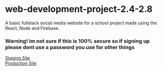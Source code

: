 # web-development-project-2.4-2.8
A basic fullstack social media website for a school project made using the React, Node and Firebase.<br>
<h3>Warning! im not sure if this is 100% secure so if signing up please dont use a password you use for other things</h3>
<a href="https://staging-2-4.herokuapp.com/">Staging Site</a><br>
<a href="https://production-2-4.herokuapp.com/">Production Site</a>
